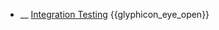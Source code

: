 * __ [Integration Testing]({{baseUrl}}/testing/testingTypes/integrationTesting) <trigger for="pop:testing-integrationTesting-preview">{{glyphicon_eye_open}}</trigger>

<popover id="pop:testing-integrationTesting-preview" title="{{glyphicon_eye_open}} Integration Testing" placement="right">
  <div slot="content">
    <include src=".\preview.md" />
  </div>
</popover>
